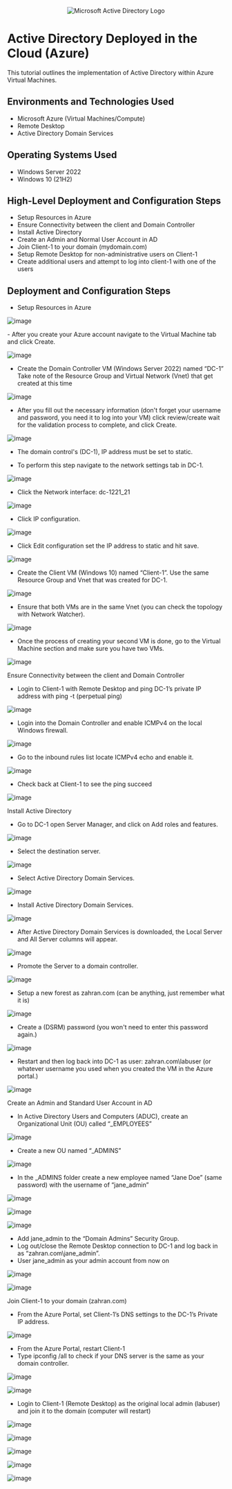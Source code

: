 <p align="center">
<img src="https://i.imgur.com/pU5A58S.png" alt="Microsoft Active Directory Logo"/>
</p>

<h1>Active Directory Deployed in the Cloud (Azure)</h1>
This tutorial outlines the implementation of Active Directory within Azure Virtual Machines.<br />




<h2>Environments and Technologies Used</h2>

- Microsoft Azure (Virtual Machines/Compute)
- Remote Desktop
- Active Directory Domain Services


<h2>Operating Systems Used </h2>

- Windows Server 2022
- Windows 10 (21H2)

<h2>High-Level Deployment and Configuration Steps</h2>

- Setup Resources in Azure
- Ensure Connectivity between the client and Domain Controller
- Install Active Directory
- Create an Admin and Normal User Account in AD
- Join Client-1 to your domain (mydomain.com)
- Setup Remote Desktop for non-administrative users on Client-1
- Create additional users and attempt to log into client-1 with one of the users


<h2>Deployment and Configuration Steps</h2>

- Setup Resources in Azure
<p>

![image](https://github.com/zahranyousuff/AD-Azure-/assets/159392784/24339f52-82d8-46e6-95c5-1a04ca181637)

<p>
- After you create your Azure account navigate to the Virtual Machine tab and click Create.
<p>

![image](https://github.com/zahranyousuff/AD-Azure-/assets/159392784/ef9cc8ce-9e51-4154-a003-4b1ec1369f69)


- Create the Domain Controller VM (Windows Server 2022) named “DC-1”
Take note of the Resource Group and Virtual Network (Vnet) that get created at this time

![image](https://github.com/zahranyousuff/AD-Azure-/assets/159392784/5b167d98-98a1-4f76-aeea-5c5202676c74)

<p>

- After you fill out the necessary information (don't forget your username and password, you need it to log into your VM) click review/create wait for the validation process to complete, and click Create. 
</p>

![image](https://github.com/zahranyousuff/AD-Azure-/assets/159392784/64d72967-cd5e-4861-89dc-6a5ff024a548)


- The domain control's (DC-1), IP address must be set to static. 

- To perform this step navigate to the network settings tab in DC-1. 

![image](https://github.com/zahranyousuff/AD-Azure-/assets/159392784/e7fda090-a22d-4f6d-8de6-8d3aac2f9803)

- Click the Network interface: dc-1221_21

![image](https://github.com/zahranyousuff/AD-Azure-/assets/159392784/d85b342c-04c9-4f1a-ac0f-c69e40fc5097)

- Click IP configuration.

![image](https://github.com/zahranyousuff/AD-Azure-/assets/159392784/bf54e5f9-5c84-4a80-80b3-13850b8faba0)

- Click Edit configuration set the IP address to static and hit save.


![image](https://github.com/zahranyousuff/AD-Azure-/assets/159392784/97068573-9c62-4de9-8e7e-c51a003ade9a)

- Create the Client VM (Windows 10) named “Client-1”. Use the same Resource Group and Vnet that was created for DC-1.

![image](https://github.com/zahranyousuff/AD-Azure-/assets/159392784/13cb9c1e-8759-481b-be1d-7055e209f016)

- Ensure that both VMs are in the same Vnet (you can check the topology with Network Watcher).

![image](https://github.com/zahranyousuff/AD-Azure-/assets/159392784/3c88ad6f-a05f-4a1d-b5e4-6af97e3850f3)

- Once the process of creating your second VM is done, go to the Virtual Machine section and make sure you have two VMs.

![image](https://github.com/zahranyousuff/AD-Azure-/assets/159392784/52ba3a18-360f-4f6d-bf3b-c524a03f88cf)

Ensure Connectivity between the client and Domain Controller


- Login to Client-1 with Remote Desktop and ping DC-1’s private IP address with ping -t <ip address> (perpetual ping)


![image](https://github.com/zahranyousuff/AD-Azure-/assets/159392784/7cf33898-bb30-4eb3-90e6-450c059ddf7f)

- Login into the Domain Controller and enable ICMPv4 on the local Windows firewall.

![image](https://github.com/zahranyousuff/AD-Azure-/assets/159392784/21496fd4-16c9-476a-92e8-22ee9b33b441)

- Go to the inbound rules list locate ICMPv4 echo and enable it.

![image](https://github.com/zahranyousuff/AD-Azure-/assets/159392784/ce3d8820-70ef-4f8d-8742-018386d91bc6)

- Check back at Client-1 to see the ping succeed

![image](https://github.com/zahranyousuff/AD-Azure-/assets/159392784/82768413-3708-443b-8111-be3895c2c50b)

Install Active Directory


- Go to DC-1 open Server Manager, and click on Add roles and features.

![image](https://github.com/zahranyousuff/AD-Azure-/assets/159392784/a0adf369-3afc-4c98-91d0-7c5eabf5bd28)

- Select the destination server.

![image](https://github.com/zahranyousuff/AD-Azure-/assets/159392784/bf83b623-6e69-4bd7-872a-b9ac24889ab4)

- Select Active Directory Domain Services. 

![image](https://github.com/zahranyousuff/AD-Azure-/assets/159392784/3681892b-4943-4745-9393-3800616f6f72)

- Install Active Directory Domain Services.

![image](https://github.com/zahranyousuff/AD-Azure-/assets/159392784/4539bedc-c954-408b-98d4-9145ead6c0bb)

- After Active Directory Domain Services is downloaded, the Local Server and All Server columns will appear.

![image](https://github.com/zahranyousuff/AD-Azure-/assets/159392784/ed2c4ea3-6523-486d-b604-9ff8925f0dce)

- Promote the Server to a domain controller.

![image](https://github.com/zahranyousuff/AD-Azure-/assets/159392784/f3c28c89-e26e-4afc-b9c0-efa112e0a49f)


- Setup a new forest as zahran.com (can be anything, just remember what it is)

![image](https://github.com/zahranyousuff/AD-Azure-/assets/159392784/982e65db-999e-4f68-bc8e-11b66398740b)

- Create a (DSRM) password (you won't need to enter this password again.)

![image](https://github.com/zahranyousuff/AD-Azure-/assets/159392784/f84972c1-7ae3-427e-aa95-aa7a4a48f980)

- Restart and then log back into DC-1 as user: zahran.com\labuser (or whatever username you used when you created the VM in the Azure portal.)


![image](https://github.com/zahranyousuff/AD-Azure-/assets/159392784/a7c85dec-1cb5-4e1c-b5d9-64eed1157f8d)

Create an Admin and Standard User Account in AD


- In Active Directory Users and Computers (ADUC), create an Organizational Unit (OU) called “_EMPLOYEES”


![image](https://github.com/zahranyousuff/AD-Azure-/assets/159392784/b1ff6297-0c5d-4c2e-99f9-234c89db2387)

- Create a new OU named “_ADMINS”


![image](https://github.com/zahranyousuff/AD-Azure-/assets/159392784/08d4d251-b502-4cac-8395-f86261c3b75b)


- In the _ADMINS folder create a new employee named “Jane Doe” (same password) with the username of “jane_admin”


![image](https://github.com/zahranyousuff/AD-Azure-/assets/159392784/508e797e-5163-41db-b04c-82ee671044d6)

![image](https://github.com/zahranyousuff/AD-Azure-/assets/159392784/c54135bb-b5f1-4358-b6d1-ecb76d32d54f)

![image](https://github.com/zahranyousuff/AD-Azure-/assets/159392784/93a3859c-8a33-489e-b12a-429a862cbe3f)


- Add jane_admin to the “Domain Admins” Security Group.
- Log out/close the Remote Desktop connection to DC-1 and log back in as “zahran.com\jane_admin”.
- User jane_admin as your admin account from now on


![image](https://github.com/zahranyousuff/AD-Azure-/assets/159392784/8262b0a5-a233-48c9-99bc-86cef36b2e14)

![image](https://github.com/zahranyousuff/AD-Azure-/assets/159392784/6c21e7ad-a783-4084-bb35-65063c47261d)



Join Client-1 to your domain (zahran.com)


- From the Azure Portal, set Client-1’s DNS settings to the DC-1’s Private IP address.


![image](https://github.com/zahranyousuff/AD-Azure-/assets/159392784/230fd218-d4dc-4de1-8690-6feee0b2fcc5)


- From the Azure Portal, restart Client-1
- Type ipconfig /all to check if your DNS server is the same as your domain controller.

![image](https://github.com/zahranyousuff/AD-Azure-/assets/159392784/10758ca8-de08-461c-8a72-8d67bf4294e4)


![image](https://github.com/zahranyousuff/AD-Azure-/assets/159392784/94a54cf0-16c1-4cd2-af73-ce47e69542b6)


- Login to Client-1 (Remote Desktop) as the original local admin (labuser) and join it to the domain (computer will restart)


![image](https://github.com/zahranyousuff/AD-Azure-/assets/159392784/6f122eca-decf-43fb-98a7-db6086fd6d16)

![image](https://github.com/zahranyousuff/AD-Azure-/assets/159392784/524452d4-396c-4dba-bb23-5a48b04e0619)

![image](https://github.com/zahranyousuff/AD-Azure-/assets/159392784/f4802eb9-ec85-4f6e-a4be-065750039823)

![image](https://github.com/zahranyousuff/AD-Azure-/assets/159392784/20fb05d9-c42b-455f-b065-a41c338609e1)

![image](https://github.com/zahranyousuff/AD-Azure-/assets/159392784/b96721e4-6ba3-4052-8ff5-bc69ff61af27)


